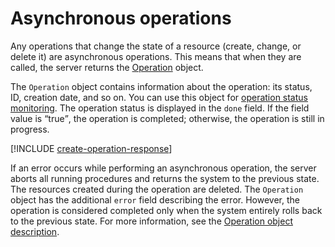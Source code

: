 # Asynchronous operations

Any operations that change the state of a resource (create, change, or delete it) are asynchronous operations. This means that when they are called, the server returns the [Operation](operation.md) object.

The `Operation` object contains information about the operation: its status, ID, creation date, and so on. You can use this object for [operation status monitoring](operation.md#monitoring). The operation status is displayed in the `done` field. If the field value is <q>true</q>, the operation is completed; otherwise, the operation is still in progress.

[!INCLUDE [create-operation-response](../_includes/create-operation-response.md)]

If an error occurs while performing an asynchronous operation, the server aborts all running procedures and returns the system to the previous state. The resources created during the operation are deleted. The `Operation` object has the additional `error` field describing the error. However, the operation is considered completed only when the system entirely rolls back to the previous state. For more information, see the [Operation object description](operation.md).


